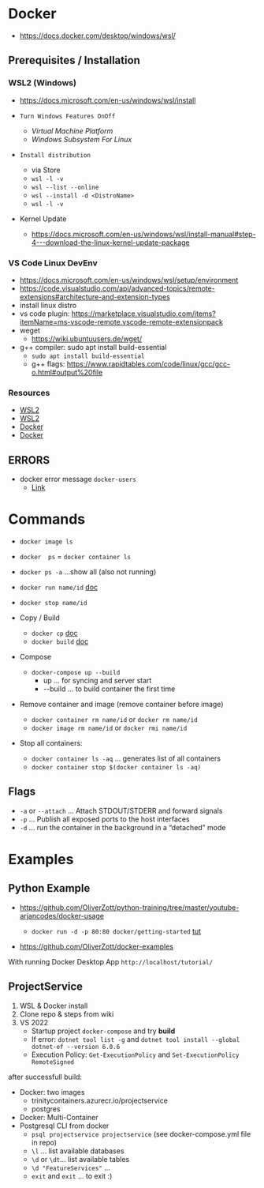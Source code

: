 # Docker

- <https://docs.docker.com/desktop/windows/wsl/>

## Prerequisites / Installation

### WSL2 (Windows)

- <https://docs.microsoft.com/en-us/windows/wsl/install>

- `Turn Windows Features OnOff`
  - *Virtual Machine Platform*
  - *Windows Subsystem For Linux*
- `Install distribution`
  - via Store
  - `wsl -l -v`
  - `wsl --list --online`
  - `wsl --install -d <DistroName>`
  - `wsl -l -v`
- Kernel Update
  - <https://docs.microsoft.com/en-us/windows/wsl/install-manual#step-4---download-the-linux-kernel-update-package>

### VS Code Linux DevEnv

- <https://docs.microsoft.com/en-us/windows/wsl/setup/environment>
- <https://code.visualstudio.com/api/advanced-topics/remote-extensions#architecture-and-extension-types>
- install linux distro
- vs code plugin: <https://marketplace.visualstudio.com/items?itemName=ms-vscode-remote.vscode-remote-extensionpack>
- weget
  - <https://wiki.ubuntuusers.de/wget/>
- g++ compiler: sudo apt install build-essential
  - `sudo apt install build-essential`
  - g++ flags: <https://www.rapidtables.com/code/linux/gcc/gcc-o.html#output%20file>

### Resources

- [WSL2](https://www.youtube.com/watch?v=5RQbdMn04Oc)
- [WSL2](https://www.youtube.com/watch?v=A0eqZujVfYU)
- [Docker](https://www.youtube.com/watch?v=0oEsMwSxBsk)
- [Docker](https://www.youtube.com/watch?v=WcQ3-M4-jik)

## ERRORS

- docker error message `docker-users`
  - [Link](https://icij.gitbook.io/datashare/faq-errors/you-are-not-allowed-to-use-docker-you-must-be-in-the-docker-users-group-.-what-should-i-do)

# Commands

- `docker image ls`
- `docker  ps` = `docker container ls`
- `docker ps -a` ...show all (also not running)
- `docker run name/id`  [doc](https://docs.docker.com/engine/reference/run/)
- `docker stop name/id`

- Copy / Build
  - `docker cp` [doc](https://docs.docker.com/engine/reference/commandline/cp/)
  - `docker build` [doc](https://docs.docker.com/engine/reference/commandline/build/)

- Compose
  - `docker-compose up --build`
    - up ... for syncing and server start
    - --build ... to build container the first time

- Remove container and image (remove container before image)
  - `docker container rm name/id` or `docker rm name/id`
  - `docker image rm name/id` or `docker rmi name/id`

- Stop all containers:
  - `docker container ls -aq` ... generates list of all containers
  - `docker container stop $(docker container ls -aq)`

## Flags

- `-a` or `--attach` ... Attach STDOUT/STDERR and forward signals
- `-p` ... Publish all exposed ports to the host interfaces
- `-d` ...  run the container in the background in a “detached” mode

# Examples

## Python Example

- <https://github.com/OliverZott/python-training/tree/master/youtube-arjancodes/docker-usage>
  - `docker run -d -p 80:80 docker/getting-started` [tut](http://localhost/tutorial/)

- <https://github.com/OliverZott/docker-examples>

With running Docker Desktop App `http://localhost/tutorial/`

## ProjectService

1. WSL & Docker install
1. Clone repo & steps from wiki
1. VS 2022
    - Startup project `docker-compose` and try **build**
    - If error: `dotnet tool list -g` and `dotnet tool install --global dotnet-ef --version 6.0.6`
    - Execution Policy: `Get-ExecutionPolicy` and `Set-ExecutionPolicy RemoteSigned`

after successfull build:

- Docker: two images
  - trinitycontainers.azurecr.io/projectservice
  - postgres
- Docker: Multi-Container
- Postgresql CLI from docker
  - `psql projectservice projectservice` (see docker-compose.yml file in repo)
  - `\l` ... list available databases
  - `\d` or `\dt`... list available tables
  - `\d "FeatureServices"` ...
  - `exit` and `exit` ... to exit :)
